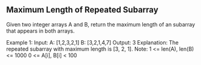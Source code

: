 ## Maximum Length of Repeated Subarray

Given two integer arrays A and B, return the maximum length of an subarray that appears in both arrays.

Example 1:
Input:
A: [1,2,3,2,1]
B: [3,2,1,4,7]
Output: 3
Explanation: 
The repeated subarray with maximum length is [3, 2, 1].
Note:
1 <= len(A), len(B) <= 1000
0 <= A[i], B[i] < 100
